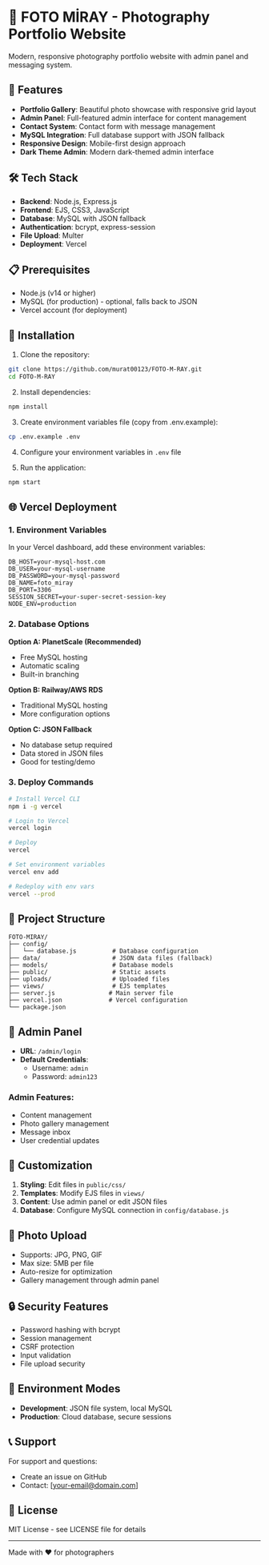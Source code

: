 # 📸 FOTO MİRAY - Photography Portfolio Website

Modern, responsive photography portfolio website with admin panel and messaging system.

## 🚀 Features

- **Portfolio Gallery**: Beautiful photo showcase with responsive grid layout
- **Admin Panel**: Full-featured admin interface for content management
- **Contact System**: Contact form with message management
- **MySQL Integration**: Full database support with JSON fallback
- **Responsive Design**: Mobile-first design approach
- **Dark Theme Admin**: Modern dark-themed admin interface

## 🛠 Tech Stack

- **Backend**: Node.js, Express.js
- **Frontend**: EJS, CSS3, JavaScript
- **Database**: MySQL with JSON fallback
- **Authentication**: bcrypt, express-session
- **File Upload**: Multer
- **Deployment**: Vercel

## 📋 Prerequisites

- Node.js (v14 or higher)
- MySQL (for production) - optional, falls back to JSON
- Vercel account (for deployment)

## 🔧 Installation

1. Clone the repository:
```bash
git clone https://github.com/murat00123/FOTO-M-RAY.git
cd FOTO-M-RAY
```

2. Install dependencies:
```bash
npm install
```

3. Create environment variables file (copy from .env.example):
```bash
cp .env.example .env
```

4. Configure your environment variables in `.env` file

5. Run the application:
```bash
npm start
```

## 🌐 Vercel Deployment

### 1. Environment Variables

In your Vercel dashboard, add these environment variables:

```
DB_HOST=your-mysql-host.com
DB_USER=your-mysql-username
DB_PASSWORD=your-mysql-password
DB_NAME=foto_miray
DB_PORT=3306
SESSION_SECRET=your-super-secret-session-key
NODE_ENV=production
```

### 2. Database Options

**Option A: PlanetScale (Recommended)**
- Free MySQL hosting
- Automatic scaling
- Built-in branching

**Option B: Railway/AWS RDS**
- Traditional MySQL hosting
- More configuration options

**Option C: JSON Fallback**
- No database setup required
- Data stored in JSON files
- Good for testing/demo

### 3. Deploy Commands

```bash
# Install Vercel CLI
npm i -g vercel

# Login to Vercel
vercel login

# Deploy
vercel

# Set environment variables
vercel env add

# Redeploy with env vars
vercel --prod
```

## 📁 Project Structure

```
FOTO-MIRAY/
├── config/
│   └── database.js          # Database configuration
├── data/                    # JSON data files (fallback)
├── models/                  # Database models
├── public/                  # Static assets
├── uploads/                 # Uploaded files
├── views/                   # EJS templates
├── server.js               # Main server file
├── vercel.json             # Vercel configuration
└── package.json
```

## 🔑 Admin Panel

- **URL**: `/admin/login`
- **Default Credentials**: 
  - Username: `admin`
  - Password: `admin123`

### Admin Features:
- Content management
- Photo gallery management
- Message inbox
- User credential updates

## 🎨 Customization

1. **Styling**: Edit files in `public/css/`
2. **Templates**: Modify EJS files in `views/`
3. **Content**: Use admin panel or edit JSON files
4. **Database**: Configure MySQL connection in `config/database.js`

## 📸 Photo Upload

- Supports: JPG, PNG, GIF
- Max size: 5MB per file
- Auto-resize for optimization
- Gallery management through admin panel

## 🔒 Security Features

- Password hashing with bcrypt
- Session management
- CSRF protection
- Input validation
- File upload security

## 🚦 Environment Modes

- **Development**: JSON file system, local MySQL
- **Production**: Cloud database, secure sessions

## 📞 Support

For support and questions:
- Create an issue on GitHub
- Contact: [your-email@domain.com]

## 📄 License

MIT License - see LICENSE file for details

---

Made with ❤️ for photographers 